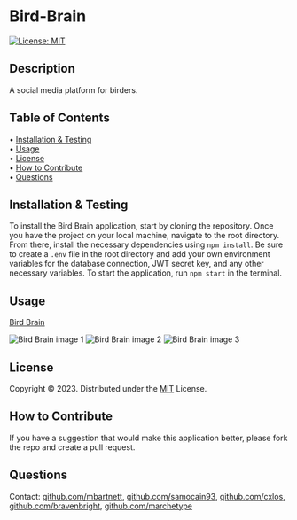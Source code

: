 # Bird-Brain

[![License: MIT](https://img.shields.io/badge/License-MIT-yellow.svg)](https://opensource.org/licenses/MIT)

## Description
A social media platform for birders.

## Table of Contents

&bull; [Installation & Testing](#installation--testing)<br>
&bull; [Usage](#usage)<br>
&bull; [License](#license)<br>
&bull; [How to Contribute](#how-to-contribute)<br>
&bull; [Questions](#questions)

## Installation & Testing
To install the Bird Brain application, start by cloning the repository. Once you have the project on your local machine, navigate to the root directory. From there, install the necessary dependencies using `npm install`. Be sure to create a `.env` file in the root directory and add your own environment variables for the database connection, JWT secret key, and any other necessary variables. To start the application, run `npm start` in the terminal.

## Usage

[Bird Brain](link)

![Bird Brain image 1](./public/assets/images/bird-brain-1.png)
![Bird Brain image 2](./public/assets/images/bird-brain-2.png)
![Bird Brain image 3](./public/assets/images/bird-brain-3.png)

## License

Copyright © 2023. Distributed under the [MIT](https://opensource.org/licenses/MIT) License.

## How to Contribute

If you have a suggestion that would make this application better, please fork the repo and create a pull request.

## Questions

Contact: [github.com/mbartnett](https://github.com/mbartnett), [github.com/samocain93](https://github.com/samocain93), [github.com/cxlos](https://github.com/cxlos), [github.com/bravenbright](https://github.com/bravenbright), [github.com/marchetype](https://github.com/marchetype)    